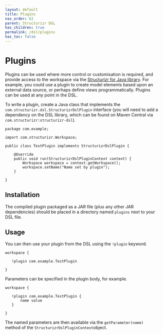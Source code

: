 ```yaml
---
layout: default
title: Plugins
nav_order: 62
parent: Structurizr DSL
has_children: true
permalink: /dsl/plugins
has_toc: false
---
```


# Plugins

Plugins can be used where more control or customisation is required, and provide access to the workspace via the [Structurizr for Java library](/java). For example, you could use a plugin to create model elements based upon an external data source, or perhaps define views programmatically. Plugins can be used at any point in the DSL.

To write a plugin, create a Java class that implements the `com.structurizr.dsl.StructurizrDslPlugin` interface (you will need to add a dependency on the DSL library, which can be found on Maven Central via `com.structurizr:structurizr-dsl`).

```
package com.example;

import com.structurizr.Workspace;

public class TestPlugin implements StructurizrDslPlugin {

    @Override
    public void run(StructurizrDslPluginContext context) {
        Workspace workspace = context.getWorkspace();
        workspace.setName("Name set by plugin");
    }

}
```

## Installation

The compiled plugin packaged as a JAR file (plus any other JAR dependencies) should be placed in a directory named `plugins` next to your DSL file.

## Usage

You can then use your plugin from the DSL using the `!plugin` keyword.

 ```
 workspace {

    !plugin com.example.TestPlugin

}
```

Parameters can be specified in the plugin body, for example.

 ```
 workspace {

    !plugin com.example.TestPlugin {
        name value      
    }

}
```

The named parameters are then available via the `getParameter(name)` method of the `StructurizrDslPluginContext`object.


